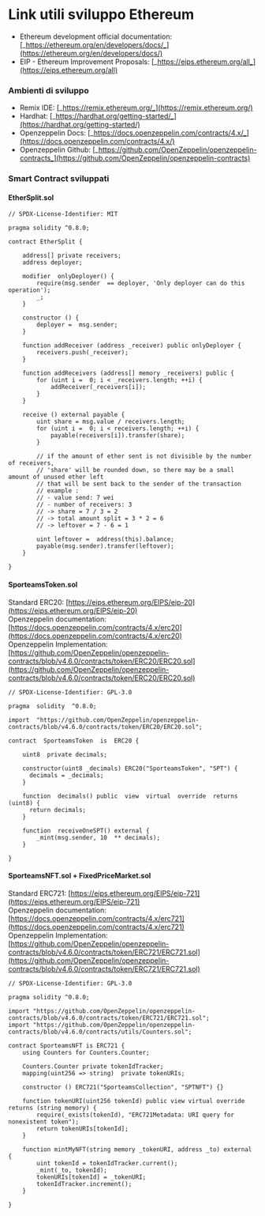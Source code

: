# Link utili sviluppo Ethereum

 - Ethereum development official documentation:
   [_https://ethereum.org/en/developers/docs/_](https://ethereum.org/en/developers/docs/)
 - EIP - Ethereum Improvement Proposals:
   [_https://eips.ethereum.org/all_](https://eips.ethereum.org/all)
  
### Ambienti di sviluppo
- Remix IDE: [_https://remix.ethereum.org/_](https://remix.ethereum.org/)
- Hardhat: [_https://hardhat.org/getting-started/_](https://hardhat.org/getting-started/)
- Openzeppelin Docs: [_https://docs.openzeppelin.com/contracts/4.x/_](https://docs.openzeppelin.com/contracts/4.x/)
- Openzeppelin Github: [_https://github.com/OpenZeppelin/openzeppelin-contracts_](https://github.com/OpenZeppelin/openzeppelin-contracts)

### Smart Contract sviluppati

#### EtherSplit.sol
```solidity
// SPDX-License-Identifier: MIT

pragma solidity ^0.8.0;

contract EtherSplit {

	address[] private receivers;
	address deployer;

	modifier  onlyDeployer() {
		require(msg.sender  == deployer, 'Only deployer can do this operation');
		_;
	}
	
	constructor () {
		deployer =  msg.sender;
	}
	 
	function addReceiver (address _receiver) public onlyDeployer {
		receivers.push(_receiver);
	}

	function addReceivers (address[] memory _receivers) public {
		for (uint i =  0; i < _receivers.length; ++i) {
			addReceiver(_receivers[i]);
		}
	}

	receive () external payable {
		uint share = msg.value / receivers.length;
		for (uint i =  0; i < receivers.length; ++i) {
			payable(receivers[i]).transfer(share);
		}
		
		// if the amount of ether sent is not divisible by the number of receivers,
		// 'share' will be rounded down, so there may be a small amount of unused ether left
		// that will be sent back to the sender of the transaction
		// example :
		// - value send: 7 wei
		// - number of receivers: 3
		// -> share = 7 / 3 = 2
		// -> total amount split = 3 * 2 = 6
		// -> leftover = 7 - 6 = 1

		uint leftover =  address(this).balance;
		payable(msg.sender).transfer(leftover);
	}

}
```

#### SporteamsToken.sol

Standard ERC20: [https://eips.ethereum.org/EIPS/eip-20](https://eips.ethereum.org/EIPS/eip-20)  
Openzeppelin documentation: [https://docs.openzeppelin.com/contracts/4.x/erc20](https://docs.openzeppelin.com/contracts/4.x/erc20)  
Openzeppelin Implementation: [https://github.com/OpenZeppelin/openzeppelin-contracts/blob/v4.6.0/contracts/token/ERC20/ERC20.sol](https://github.com/OpenZeppelin/openzeppelin-contracts/blob/v4.6.0/contracts/token/ERC20/ERC20.sol)  

```solidity
// SPDX-License-Identifier: GPL-3.0

pragma  solidity  ^0.8.0;

import  "https://github.com/OpenZeppelin/openzeppelin-contracts/blob/v4.6.0/contracts/token/ERC20/ERC20.sol";
  
contract  SporteamsToken  is  ERC20 {

	uint8  private decimals;

	constructor(uint8 _decimals) ERC20("SporteamsToken", "SPT") {
	  decimals = _decimals;
	}

	function  decimals() public  view  virtual  override  returns (uint8) {
	  return decimals;
	}

	function  receiveOneSPT() external {
		_mint(msg.sender, 10  ** decimals);
	}

}
```

#### SporteamsNFT.sol + FixedPriceMarket.sol

Standard ERC721: [https://eips.ethereum.org/EIPS/eip-721](https://eips.ethereum.org/EIPS/eip-721)  
Openzeppelin documentation: [https://docs.openzeppelin.com/contracts/4.x/erc721](https://docs.openzeppelin.com/contracts/4.x/erc721)  
Openzeppelin Implementation: [https://github.com/OpenZeppelin/openzeppelin-contracts/blob/v4.6.0/contracts/token/ERC721/ERC721.sol](https://github.com/OpenZeppelin/openzeppelin-contracts/blob/v4.6.0/contracts/token/ERC721/ERC721.sol)  

```solidity
// SPDX-License-Identifier: GPL-3.0

pragma solidity ^0.8.0;

import "https://github.com/OpenZeppelin/openzeppelin-contracts/blob/v4.6.0/contracts/token/ERC721/ERC721.sol";
import "https://github.com/OpenZeppelin/openzeppelin-contracts/blob/v4.6.0/contracts/utils/Counters.sol";

contract SporteamsNFT is ERC721 {
	using Counters for Counters.Counter;

	Counters.Counter private tokenIdTracker;
	mapping(uint256 => string)  private tokenURIs;
	
	constructor () ERC721("SporteamsCollection", "SPTNFT") {}

	function tokenURI(uint256 tokenId) public view virtual override  returns (string memory) {
		require(_exists(tokenId), "ERC721Metadata: URI query for nonexistent token");
		return tokenURIs[tokenId];
	}

	function mintMyNFT(string memory _tokenURI, address _to) external {
		uint tokenId = tokenIdTracker.current();
		_mint(_to, tokenId);
		tokenURIs[tokenId] = _tokenURI;
		tokenIdTracker.increment();
	}

}
```
